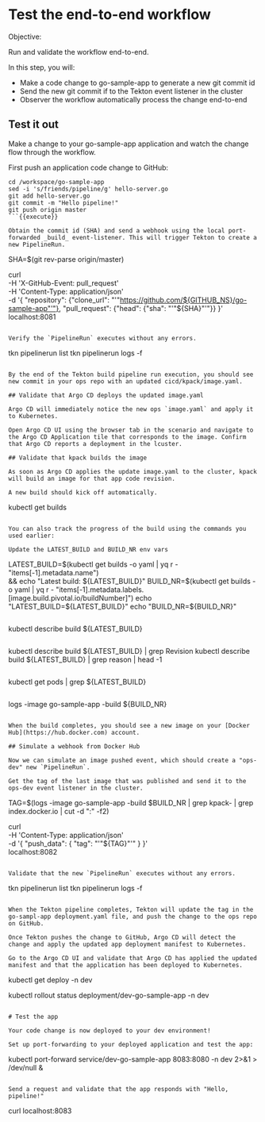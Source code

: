 # Test the end-to-end workflow

Objective:

Run and validate the workflow end-to-end.

In this step, you will:
- Make a code change to go-sample-app to generate a new git commit id
- Send the new git commit if to the Tekton event listener in the cluster
- Observer the workflow automatically process the change end-to-end

## Test it out

Make a change to your go-sample-app application and watch the change flow through the workflow.

First push an application code change to GitHub:

```
cd /workspace/go-sample-app
sed -i 's/friends/pipeline/g' hello-server.go
git add hello-server.go
git commit -m "Hello pipeline!"
git push origin master
```{{execute}}

Obtain the commit id (SHA) and send a webhook using the local port-forwarded _build_ event-listener. This will trigger Tekton to create a new PipelineRun. 

```
SHA=$(git rev-parse origin/master)

curl \
    -H 'X-GitHub-Event: pull_request' \
    -H 'Content-Type: application/json' \
    -d '{
      "repository": {"clone_url": "'"https://github.com/${GITHUB_NS}/go-sample-app"'"},
      "pull_request": {"head": {"sha": "'"${SHA}"'"}}
    }' \
localhost:8081
```{{execute}}

Verify the `PipelineRun` executes without any errors.

```
tkn pipelinerun list
tkn pipelinerun logs -f
```{{execute}}

By the end of the Tekton build pipeline run execution, you should see new commit in your ops repo with an updated cicd/kpack/image.yaml.

## Validate that Argo CD deploys the updated image.yaml

Argo CD will immediately notice the new ops `image.yaml` and apply it to Kubernetes.

Open Argo CD UI using the browser tab in the scenario and navigate to the Argo CD Application tile that corresponds to the image. Confirm that Argo CD reports a deployment in the lcuster.

## Validate that kpack builds the image

As soon as Argo CD applies the update image.yaml to the cluster, kpack will build an image for that app code revision.

A new build should kick off automatically.

```
kubectl get builds
```{{execute}}

You can also track the progress of the build using the commands you used earlier:

Update the LATEST_BUILD and BUILD_NR env vars
```
LATEST_BUILD=$(kubectl get builds -o yaml | yq r - "items[-1].metadata.name") \
             && echo "Latest build: ${LATEST_BUILD}"
BUILD_NR=$(kubectl get builds -o yaml | yq r - "items[-1].metadata.labels.[image.build.pivotal.io/buildNumber]")
echo "LATEST_BUILD=${LATEST_BUILD}"
echo "BUILD_NR=${BUILD_NR}"
```{{execute}}

```
kubectl describe build ${LATEST_BUILD}
```{{copy}}

```
kubectl describe build ${LATEST_BUILD} | grep Revision
kubectl describe build ${LATEST_BUILD} | grep reason | head -1
```{{execute}}

```
kubectl get pods | grep ${LATEST_BUILD}
```{{execute}}

```
logs -image go-sample-app -build ${BUILD_NR}
```{{execute}}

When the build completes, you should see a new image on your [Docker Hub](https://hub.docker.com) account.

## Simulate a webhook from Docker Hub

Now we can simulate an image pushed event, which should create a "ops-dev" new `PipelineRun`.

Get the tag of the last image that was published and send it to the ops-dev event listener in the cluster.

```
TAG=$(logs -image go-sample-app -build $BUILD_NR | grep kpack- | grep index.docker.io | cut -d ":" -f2)

curl \
   -H 'Content-Type: application/json' \
   -d '{
         "push_data": {
           "tag": "'"${TAG}"'"
         }
       }' \
localhost:8082
```{{execute}}

Validate that the new `PipelineRun` executes without any errors.

```
tkn pipelinerun list
tkn pipelinerun logs -f
```{{execute}}

When the Tekton pipeline completes, Tekton will update the tag in the go-sampl-app deployment.yaml file, and push the change to the ops repo on GitHub.

Once Tekton pushes the change to GitHub, Argo CD will detect the change and apply the updated app deployment manifest to Kubernetes.

Go to the Argo CD UI and validate that Argo CD has applied the updated manifest and that the application has been deployed to Kubernetes.

```
kubectl get deploy -n dev

kubectl rollout status deployment/dev-go-sample-app -n dev
```{{execute}}

# Test the app

Your code change is now deployed to your dev environment!

Set up port-forwarding to your deployed application and test the app:

```
kubectl port-forward service/dev-go-sample-app 8083:8080 -n dev 2>&1 > /dev/null &
```{{execute}}

Send a request and validate that the app responds with "Hello, pipeline!"

```
curl localhost:8083
```{{execute}}